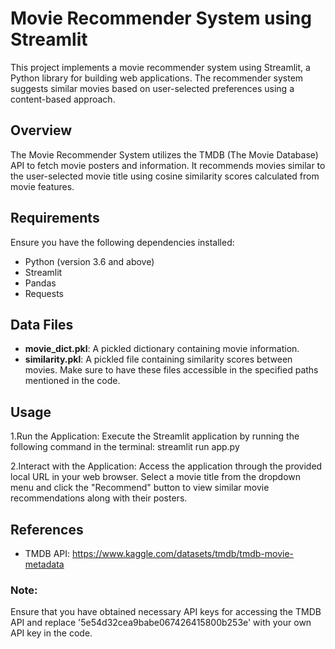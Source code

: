 
# Movie Recommender System using Streamlit
This project implements a movie recommender system using Streamlit, a Python library for building web applications. The recommender system suggests similar movies based on user-selected preferences using a content-based approach.

## Overview
The Movie Recommender System utilizes the TMDB (The Movie Database) API to fetch movie posters and information. It recommends movies similar to the user-selected movie title using cosine similarity scores calculated from movie features.

## Requirements
Ensure you have the following dependencies installed:
- Python (version 3.6 and above)
- Streamlit
- Pandas
- Requests

## Data Files
- **movie_dict.pkl**: A pickled dictionary containing movie information.
- **similarity.pkl**: A pickled file containing similarity scores between movies.
Make sure to have these files accessible in the specified paths mentioned in the code.

## Usage
1.Run the Application: Execute the Streamlit application by running the following command in the terminal:
streamlit run app.py

2.Interact with the Application: Access the application through the provided local URL in your web browser. Select a movie title from the dropdown menu and click the "Recommend" button to view similar movie recommendations along with their posters.

## References
- TMDB API: https://www.kaggle.com/datasets/tmdb/tmdb-movie-metadata

### Note: 
Ensure that you have obtained necessary API keys for accessing the TMDB API and replace '5e54d32cea9babe067426415800b253e' with your own API key in the code.
